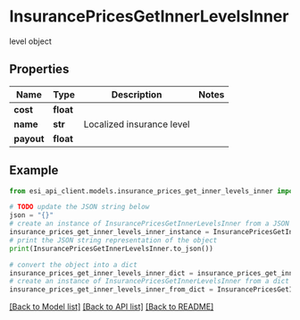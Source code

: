 # InsurancePricesGetInnerLevelsInner

level object

## Properties

Name | Type | Description | Notes
------------ | ------------- | ------------- | -------------
**cost** | **float** |  | 
**name** | **str** | Localized insurance level | 
**payout** | **float** |  | 

## Example

```python
from esi_api_client.models.insurance_prices_get_inner_levels_inner import InsurancePricesGetInnerLevelsInner

# TODO update the JSON string below
json = "{}"
# create an instance of InsurancePricesGetInnerLevelsInner from a JSON string
insurance_prices_get_inner_levels_inner_instance = InsurancePricesGetInnerLevelsInner.from_json(json)
# print the JSON string representation of the object
print(InsurancePricesGetInnerLevelsInner.to_json())

# convert the object into a dict
insurance_prices_get_inner_levels_inner_dict = insurance_prices_get_inner_levels_inner_instance.to_dict()
# create an instance of InsurancePricesGetInnerLevelsInner from a dict
insurance_prices_get_inner_levels_inner_from_dict = InsurancePricesGetInnerLevelsInner.from_dict(insurance_prices_get_inner_levels_inner_dict)
```
[[Back to Model list]](../README.md#documentation-for-models) [[Back to API list]](../README.md#documentation-for-api-endpoints) [[Back to README]](../README.md)


